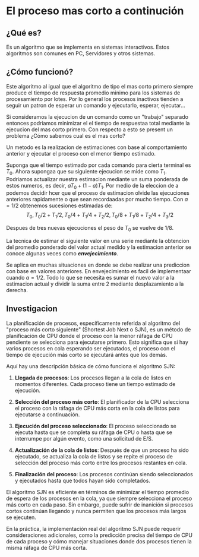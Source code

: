 # El proceso mas corto a continución

## ¿Qué es?

Es un algoritmo que se implementa en sistemas interactivos. Estos algoritmos son comunes en PC, Servidores y otros sistemas.

## ¿Cómo funcionó?

Este algoritmo al igual que el algoritmo de tipo el mas corto primero siempre produce el tiempo de respuesta promedio minimo para los sistemas de procesamiento por lotes. Por lo general los procesos inactivos tienden a seguir un patron de esperar un comando y ejecutarlo, esperar, ejecutar...

Si consideramos la ejecucion de un comando como un "trabajo" separado entonces podriamos minimizar el el tiempo de respuestaa total mediante la ejecucion del mas corto primero. Con respecto a esto se present un problema ¿Cómo sabemos cual es el mas corto?

Un metodo es la realizacion de estimaciones con base al comportamiento anterior y ejecutar el proceso  con el menor tiempo estimado.

Suponga que el tiempo estimado por cada comando para cierta terminal es $T_{0}$. Ahora supongaa que su siguiente ejecucion se mide como $T_{1}$. Podriamos actualizar nuestra estimacion mediante un suma ponderada de estos numeros, es decir, $aT_{0}+(1-a)T_{1}$. Por medio de la eleccion de a podemos decidir hcer que el proceso de estimacion olvide las ejecuciones anteriores rapidamente o que sean recordaadas por mucho tiempo. Con $a=1/2$ obtenemos sucesiones estimadas de:
	$$T_{0}, T_{0}/2 + T_{1}/2, T_{0}/4 + T_{1}/4 + T_{2}/2, T_{0}/8 + T_{1}/8 + T_{2}/4 + T_{3}/2$$

Despues de tres nuevas ejecuciones el peso de $T_{0}$ se vuelve de $1/8$.

La tecnica de estimar el siguiente valor en una serie mediante la obtencion del promedio ponderado del valor actual medido y la estimacion anterior se conoce algunas veces como ***envejecimiento***.

Se aplica en muchas situaciones en donde se debe realizar una prediccion con base en valores anteriores. En envejecimiento es facil de implementaar cuando $a=1/2$. Todo lo que se necesita es sumar el nuevo valor a la estimacion actual y dividir la suma entre 2 mediante desplazamiento a la derecha.



## Investigacion

La planificación de procesos, específicamente referida al algoritmo del "proceso más corto siguiente" (Shortest Job Next o SJN), es un método de planificación de CPU donde el proceso con la menor ráfaga de CPU pendiente se selecciona para ejecutarse primero. Esto significa que si hay varios procesos en cola esperando ser ejecutados, el proceso con el tiempo de ejecución más corto se ejecutará antes que los demás.

Aquí hay una descripción básica de cómo funciona el algoritmo SJN:

1. **Llegada de procesos**: Los procesos llegan a la cola de listos en momentos diferentes. Cada proceso tiene un tiempo estimado de ejecución.

2. **Selección del proceso más corto**: El planificador de la CPU selecciona el proceso con la ráfaga de CPU más corta en la cola de listos para ejecutarse a continuación.

3. **Ejecución del proceso seleccionado**: El proceso seleccionado se ejecuta hasta que se completa su ráfaga de CPU o hasta que se interrumpe por algún evento, como una solicitud de E/S.

4. **Actualización de la cola de listos**: Después de que un proceso ha sido ejecutado, se actualiza la cola de listos y se repite el proceso de selección del proceso más corto entre los procesos restantes en cola.

5. **Finalización del proceso**: Los procesos continúan siendo seleccionados y ejecutados hasta que todos hayan sido completados.

El algoritmo SJN es eficiente en términos de minimizar el tiempo promedio de espera de los procesos en la cola, ya que siempre selecciona el proceso más corto en cada paso. Sin embargo, puede sufrir de inanición si procesos cortos continúan llegando y nunca permiten que los procesos más largos se ejecuten.

En la práctica, la implementación real del algoritmo SJN puede requerir consideraciones adicionales, como la predicción precisa del tiempo de CPU de cada proceso y cómo manejar situaciones donde dos procesos tienen la misma ráfaga de CPU más corta.
